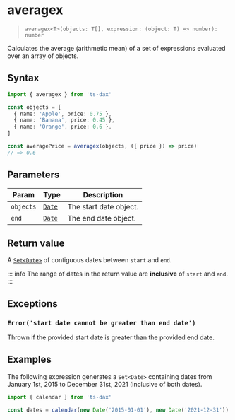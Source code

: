 # averagex

> `averagex<T>(objects: T[], expression: (object: T) => number): number`

Calculates the average (arithmetic mean) of a set of expressions evaluated over an array of objects.

## Syntax

```ts
import { averagex } from 'ts-dax'

const objects = [
  { name: 'Apple', price: 0.75 },
  { name: 'Banana', price: 0.45 },
  { name: 'Orange', price: 0.6 },
]

const averagePrice = averagex(objects, ({ price }) => price)
// => 0.6
```

## Parameters

| Param   | Type           | Description            |
| ------- | -------------- | ---------------------- |
| `objects` | [`Date`][date] | The start date object. |
| `end`   | [`Date`][date] | The end date object.   |

## Return value

A [`Set<Date>`][set] of contiguous dates between `start` and `end`.

::: info
The range of dates in the return value are **inclusive** of `start` and `end`.
:::

## Exceptions

### `Error('start date cannot be greater than end date')`

Thrown if the provided start date is greater than the provided end date.

## Examples

The following expression generates a `Set<Date>` containing dates from January 1st, 2015 to December 31st, 2021 (inclusive of both dates).

```ts
import { calendar } from 'ts-dax'

const dates = calendar(new Date('2015-01-01'), new Date('2021-12-31'))
```

[date]: /guide/date-objects
[set]: /guide/working-with-sets

